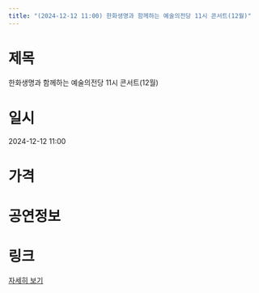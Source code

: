 ```yaml
---
title: "(2024-12-12 11:00) 한화생명과 함께하는 예술의전당 11시 콘서트(12월)"
---
```


# 제목
한화생명과 함께하는 예술의전당 11시 콘서트(12월)

# 일시
2024-12-12 11:00

# 가격


# 공연정보
  
  


# 링크
[자세히 보기](https://www.sac.or.kr/site/main/show/show_view?SN=60147 "https://www.sac.or.kr/site/main/show/show_view?SN=60147")
